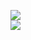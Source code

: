 [![](https://img.shields.io/badge/Made%20With-Github%20Spray-lightgrey.svg?style=for-the-badge&logo=github)](https://github.com/Annihil/github-spray#25384)  
[![](https://i.imgur.com/2DrTn0Z.gif)](https://github.com/Annihil/github-spray)